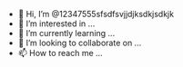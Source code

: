 - 👋 Hi, I’m @12347555sfsdfsvjjdjksdkjsdkjk
- 👀 I’m interested in ...
- 🌱 I’m currently learning ...
- 💞️ I’m looking to collaborate on ...
- 📫 How to reach me ...

<!---
12347555sfsdfsvjjdjksdkjsdkjk/12347555sfsdfsvjjdjksdkjsdkjk is a ✨ special ✨ repository because its `README.md` (this file) appears on your GitHub profile.
You can click the Preview link to take a look at your changes.
--->
